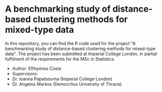 # A benchmarking study of distance-based clustering methods for mixed-type data

In this repository, you can find the R code used for the project "A benchmarking study of distance-based clustering methods for mixed-type data". The project has been submitted at Imperial College London, in partial fulfilment of the requirements for the MSc in Statistics.

* Author: Efthymios Costa
* Supervisors:
 * Dr. Ioanna Papatsouma (Imperial College London)
 * Dr. Angelos Markos (Democritus University of Thrace)
